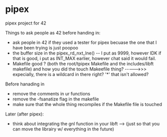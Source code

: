 # pipex
pipex project for 42

Things to ask people as 42 before handing in: 
* ask people in 42 if they used a tester for pipex becuase the one that I have been trying is just poopoo
* the buffer size in the pipex_rd_nxt_lne()
-- I put as 9999, however IDK if that is good, i put as INT_MAX earlier, however chat said it would fail. 
* Makefile good ? (both the root/tpipex  Makefile and the includes/libft makefile) and how you did the touch Makeefile thing? ----->>> expecially, there is a wildcard in there right? '*' that isn't allowed?


Before hanading in 
* remove the comments in ur functions
* remove the -fsanatize flag in the makefile
* make sure that the whole thing recompiles if the Makefile file is touched


Later (after pipex):
* think about integrating the gnl function in your libft --> (just so that you can move the librairy w/ everything in the future)
